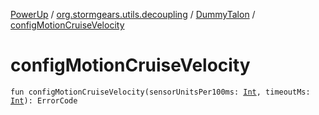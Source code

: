 [PowerUp](../../index.md) / [org.stormgears.utils.decoupling](../index.md) / [DummyTalon](index.md) / [configMotionCruiseVelocity](./config-motion-cruise-velocity.md)

# configMotionCruiseVelocity

`fun configMotionCruiseVelocity(sensorUnitsPer100ms: `[`Int`](https://kotlinlang.org/api/latest/jvm/stdlib/kotlin/-int/index.html)`, timeoutMs: `[`Int`](https://kotlinlang.org/api/latest/jvm/stdlib/kotlin/-int/index.html)`): ErrorCode`